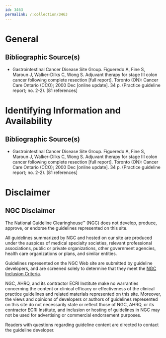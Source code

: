 ```yaml
---
id: 3463
permalink: /:collection/3463
---
```


# General

## Bibliographic Source(s)

- Gastrointestinal Cancer Disease Site Group. Figueredo A, Fine S, Maroun J, Walker-Dilks C, Wong S. Adjuvant therapy for stage III colon cancer following complete resection [full report]. Toronto (ON): Cancer Care Ontario (CCO); 2000 Dec [online update]. 34 p. (Practice guideline report; no. 2-2). [81 references]

# Identifying Information and Availability

## Bibliographic Source(s)

- Gastrointestinal Cancer Disease Site Group. Figueredo A, Fine S, Maroun J, Walker-Dilks C, Wong S. Adjuvant therapy for stage III colon cancer following complete resection [full report]. Toronto (ON): Cancer Care Ontario (CCO); 2000 Dec [online update]. 34 p. (Practice guideline report; no. 2-2). [81 references]

# Disclaimer

## NGC Disclaimer

The National Guideline Clearinghouse™ (NGC) does not develop, produce, approve, or endorse the guidelines represented on this site.

All guidelines summarized by NGC and hosted on our site are produced under the auspices of medical specialty societies, relevant professional associations, public or private organizations, other government agencies, health care organizations or plans, and similar entities.

Guidelines represented on the NGC Web site are submitted by guideline developers, and are screened solely to determine that they meet the [NGC Inclusion Criteria](/help-and-about/summaries/inclusion-criteria).

NGC, AHRQ, and its contractor ECRI Institute make no warranties concerning the content or clinical efficacy or effectiveness of the clinical practice guidelines and related materials represented on this site. Moreover, the views and opinions of developers or authors of guidelines represented on this site do not necessarily state or reflect those of NGC, AHRQ, or its contractor ECRI Institute, and inclusion or hosting of guidelines in NGC may not be used for advertising or commercial endorsement purposes.

Readers with questions regarding guideline content are directed to contact the guideline developer.

